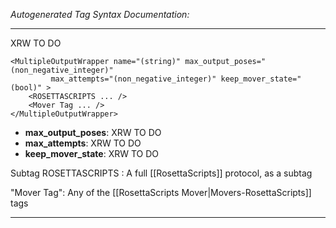 _Autogenerated Tag Syntax Documentation:_

---
XRW TO DO

```
<MultipleOutputWrapper name="(string)" max_output_poses="(non_negative_integer)"
         max_attempts="(non_negative_integer)" keep_mover_state="(bool)" >
    <ROSETTASCRIPTS ... />
    <Mover Tag ... />
</MultipleOutputWrapper>
```

-   **max_output_poses**: XRW TO DO
-   **max_attempts**: XRW TO DO
-   **keep_mover_state**: XRW TO DO

Subtag ROSETTASCRIPTS : A full [[RosettaScripts]] protocol, as a subtag

"Mover Tag": Any of the [[RosettaScripts Mover|Movers-RosettaScripts]] tags

---

